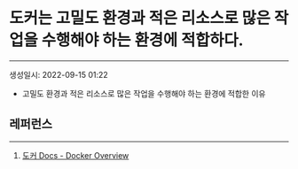 # 도커는 고밀도 환경과 적은 리소스로 많은 작업을 수행해야 하는 환경에 적합하다.
---
생성일시: 2022-09-15 01:22

- 고밀도 환경과 적은 리소스로 많은 작업을 수행해야 하는 환경에 적합한 이유

## 레퍼런스
---
1.  [도커 Docs - Docker Overview](https://docs.docker.com/get-started/overview/)
